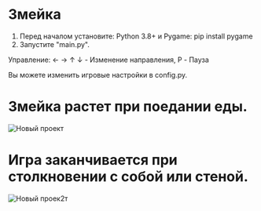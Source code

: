# Змейка

1. Перед началом установите:
Python 3.8+ и Pygame: pip install pygame
2. Запустите "main.py".

Управление:
← → ↑ ↓ - Изменение направления,
P - Пауза

Вы можете изменить игровые настройки в config.py.

# Змейка растет при поедании еды.
![Новый проект](https://github.com/user-attachments/assets/aa9dd1dc-4859-4671-8f6e-02cc221f27c7)
# Игра заканчивается при столкновении с собой или стеной.
![Новый проек2т](https://github.com/user-attachments/assets/e58f000b-784b-4d44-97a2-28fbe8ad6e7a)
